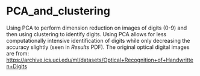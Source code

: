 # PCA_and_clustering
Using PCA to perform dimension reduction on images of digits (0-9) and then using clustering to identify digits. 
Using PCA allows for less computationally intensive identification of digits while only decreasing the accuracy slightly (seen in _Results_ PDF).
The original optical digital images are from: https://archive.ics.uci.edu/ml/datasets/Optical+Recognition+of+Handwritten+Digits

